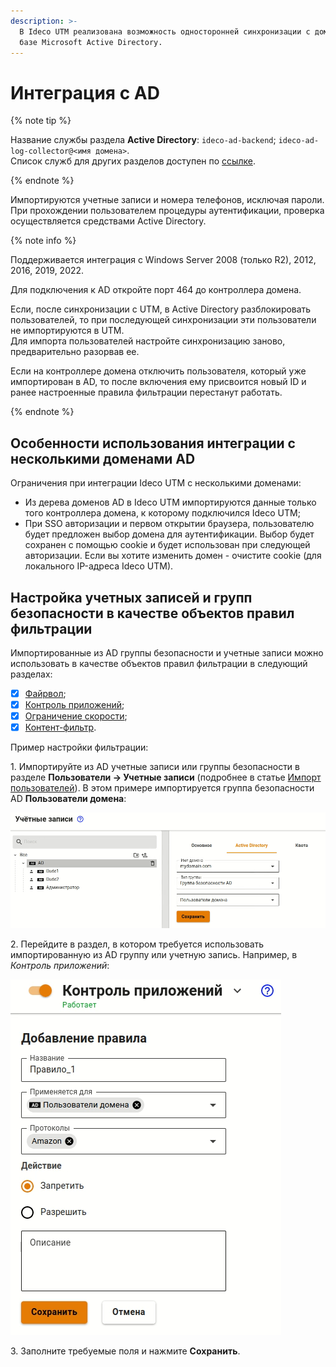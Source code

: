 ```yaml
---
description: >-
  В Ideco UTM реализована возможность односторонней синхронизации с доменом на
  базе Microsoft Active Directory.
---
```


# Интеграция с AD

{% note tip %}

Название службы раздела **Active Directory**: `ideco-ad-backend`; `ideco-ad-log-collector@<имя домена>`. \
Список служб для других разделов доступен по [ссылке](../../server-management/terminal.md).

{% endnote %}

Импортируются учетные записи и номера телефонов, исключая пароли. При прохождении пользователем процедуры аутентификации, проверка осуществляется средствами Active Directory.

{% note info %}

Поддерживается интеграция с Windows Server 2008 (только R2), 2012, 2016, 2019, 2022.

Для подключения к AD откройте порт 464 до контроллера домена.

Если, после синхронизации с UTM, в Active Directory разблокировать пользователей, то при последующей синхронизации эти пользователи не импортируются в UTM. \
Для импорта пользователей настройте синхронизацию заново, предварительно разорвав ее.

Если на контроллере домена отключить пользователя, который уже импортирован в AD, то после включения ему присвоится новый ID и ранее настроенные правила фильтрации перестанут работать.

{% endnote %}

## Особенности использования интеграции с несколькими доменами AD

Ограничения при интеграции Ideco UTM с несколькими доменами:
* Из дерева доменов AD в Ideco UTM импортируются данные только того контроллера домена, к которому подключился Ideco UTM;
* При SSO авторизации и первом открытии браузера, пользователю будет предложен выбор домена для аутентификации. Выбор будет сохранен с помощью cookie и будет использован при следующей авторизации. Если вы хотите изменить домен - очистите cookie (для локального IP-адреса Ideco UTM).

## Настройка учетных записей и групп безопасности в качестве объектов правил фильтрации 

Импортированные из AD группы безопасности и учетные записи можно использовать в качестве объектов правил фильтрации в следующий разделах:

* [X] [Файрвол](../../access-rules/firewall.md);
* [X] [Контроль приложений](../../access-rules/application-control.md);
* [X] [Ограничение скорости](../../access-rules/shaper.md);
* [X] [Контент-фильтр](../../access-rules/content-filter/).

Пример настройки фильтрации:

1\. Импортируйте из AD учетные записи или группы безопасности в разделе **Пользователи -> Учетные записи** (подробнее в статье [Импорт пользователей](user-import.md)). В этом примере импортируется группа безопасности AD **Пользователи домена**:

![](../../../../_images/add-users-ad1.png)

2\. Перейдите в раздел, в котором требуется использовать импортированную из AD группу или учетную запись. Например, в _Контроль приложений_:

![](../../../../_images/add-users-ad2.png)

3\. Заполните требуемые поля и нажмите **Сохранить**.
